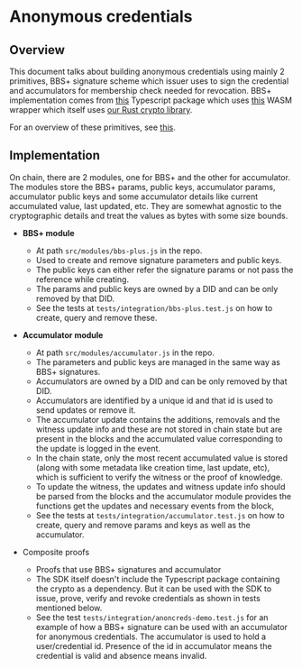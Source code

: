 # Anonymous credentials

## Overview

This document talks about building anonymous credentials using mainly 2 primitives, BBS+ signature scheme which issuer uses to sign the
credential and accumulators for membership check needed for revocation. BBS+ implementation comes from [this](https://github.com/docknetwork/crypto-wasm-ts/)
Typescript package which uses [this](https://github.com/docknetwork/crypto-wasm) WASM wrapper which itself uses [our Rust crypto library](https://github.com/docknetwork/crypto).

For an overview of these primitives, see [this](https://github.com/docknetwork/crypto-wasm#overview).

## Implementation

On chain, there are 2 modules, one for BBS+ and the other for accumulator. The modules store the BBS+ params, public keys, accumulator params,
accumulator public keys and some accumulator details like current accumulated value, last updated, etc. They are somewhat agnostic
to the cryptographic details and treat the values as bytes with some size bounds.

- **BBS+ module**
  - At path `src/modules/bbs-plus.js` in the repo.
  - Used to create and remove signature parameters and public keys.
  - The public keys can either refer the signature params or not pass the reference while creating.
  - The params and public keys are owned by a DID and can be only removed by that DID.
  - See the tests at `tests/integration/bbs-plus.test.js` on how to create, query and remove these.

- **Accumulator module**
  - At path `src/modules/accumulator.js` in the repo.
  - The parameters and public keys are managed in the same way as BBS+ signatures.
  - Accumulators are owned by a DID and can be only removed by that DID.
  - Accumulators are identified by a unique id and that id is used to send updates or remove it.
  - The accumulator update contains the additions, removals and the witness update info and these are not stored in chain
    state but are present in the blocks and the accumulated value corresponding to the update is logged in the event.
  - In the chain state, only the most recent accumulated value is stored (along with some metadata like creation time,
    last update, etc), which is sufficient to verify the witness or the proof of knowledge.
  - To update the witness, the updates and witness update info should be parsed from the blocks and the accumulator module provides
    the functions get the updates and necessary events from the block,
  - See the tests at `tests/integration/accumulator.test.js` on how to create, query and remove params and keys as well as
    the accumulator.

- Composite proofs
  - Proofs that use BBS+ signatures and accumulator
  - The SDK itself doesn't include the Typescript package containing the crypto as a dependency. But it can be used with the SDK to issue, prove,
    verify and revoke credentials as shown in tests mentioned below.
  - See the test `tests/integration/anoncreds-demo.test.js` for an example of how a BBS+ signature can be used with an
    accumulator for anonymous credentials. The accumulator is used to hold a user/credential id. Presence of the id in accumulator
    means the credential is valid and absence means invalid.
